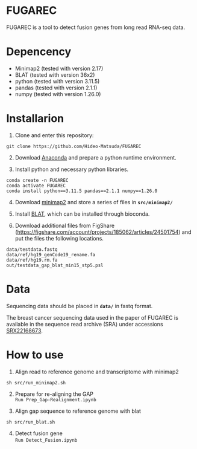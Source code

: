 # FUGAREC
FUGAREC is a tool to detect fusion genes from long read RNA-seq data.

# Depencency
- Minimap2 (tested with version 2.17) 
- BLAT (tested with version 36x2)
- python (tested with version 3.11.5)
- pandas (tested with version 2.1.1)
- numpy (tested with version 1.26.0)

# Installarion
1. Clone and enter this repository:
```
git clone https://github.com/Hideo-Matsuda/FUGAREC
```
2. Download [Anaconda](https://www.anaconda.com/) and prepare a python runtime environment.

3. Install python and necessary python libraries.
```
conda create -n FUGAREC
conda activate FUGAREC
conda install python==3.11.5 pandas==2.1.1 numpy==1.26.0
```
4. Download [minimap2](https://github.com/lh3/minimap2) and store a series of files in **`src/minimap2/`**

5. Install [BLAT](https://anaconda.org/bioconda/blat), which can be installed through bioconda.

6. Download additional files from FigShare (https://figshare.com/account/projects/185062/articles/24501754) and put the files the following locations.
```
data/testdata.fastq
data/ref/hg19_genCode19_rename.fa
data/ref/hg19.rm.fa
out/testdata_gap_blat_min15_stp5.psl
```
# Data
Sequencing data should be placed in **`data/`** in fastq format.

The breast cancer sequencing data used in the paper of FUGAREC is available in the sequence read archive (SRA) under accessions [SRX22168673](https://www.ncbi.nlm.nih.gov/sra/?term=SRX22168673).


# How to use
1. Align read to reference genome and transcriptome with minimap2
```
sh src/run_minimap2.sh

```

2. Prepare for re-aligning the GAP  
`Run Prep_Gap-Realignment.ipynb`

3. Align gap sequence to reference genome with blat 
```
sh src/run_blat.sh
```

4. Detect fusion gene  
`Run Detect_Fusion.ipynb`
